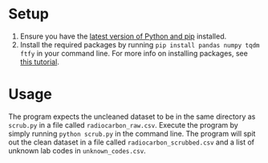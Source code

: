 # Setup

1.  Ensure you have the [latest version of Python and pip](https://www.python.org/downloads/) installed. 
2.  Install the required packages by running ``pip install pandas numpy tqdm ftfy`` in your command line. For more info on installing packages, see [this tutorial](https://packaging.python.org/tutorials/installing-packages/).

# Usage

The program expects the uncleaned dataset to be in the same directory as ``scrub.py`` in a file called ``radiocarbon_raw.csv``. Execute the program by simply running ``python scrub.py`` in the command line. The program will spit out the clean dataset in a file called ``radiocarbon_scrubbed.csv`` and a list of unknown lab codes in ``unknown_codes.csv``. 

